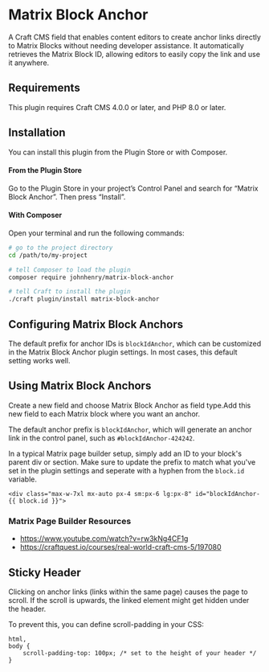 # Matrix Block Anchor

A Craft CMS field that enables content editors to create anchor links directly to Matrix Blocks without needing developer assistance. It automatically retrieves the Matrix Block ID, allowing editors to easily copy the link and use it anywhere.

## Requirements

This plugin requires Craft CMS 4.0.0 or later, and PHP 8.0 or later.

## Installation

You can install this plugin from the Plugin Store or with Composer.

#### From the Plugin Store

Go to the Plugin Store in your project’s Control Panel and search for “Matrix Block Anchor”. Then press “Install”.

#### With Composer

Open your terminal and run the following commands:

```bash
# go to the project directory
cd /path/to/my-project

# tell Composer to load the plugin
composer require johnhenry/matrix-block-anchor

# tell Craft to install the plugin
./craft plugin/install matrix-block-anchor
```

## Configuring Matrix Block Anchors

The default prefix for anchor IDs is `blockIdAnchor`, which can be customized in the Matrix Block Anchor plugin settings. In most cases, this default setting works well.

## Using Matrix Block Anchors

Create a new field and choose Matrix Block Anchor as field type.Add this new field to each Matrix block where you want an anchor.

The default anchor prefix is `blockIdAnchor`, which will generate an anchor link in the control panel, such as `#blockIdAnchor-424242`.

In a typical Matrix page builder setup, simply add an ID to your block's parent div or section. Make sure to update the prefix to match what you've set in the plugin settings and seperate with a hyphen from the `block.id` variable.



```
<div class="max-w-7xl mx-auto px-4 sm:px-6 lg:px-8" id="blockIdAnchor-{{ block.id }}">
```
### Matrix Page Builder Resources

- https://www.youtube.com/watch?v=rw3kNg4CF1g
- https://craftquest.io/courses/real-world-craft-cms-5/197080


## Sticky Header

Clicking on anchor links (links within the same page) causes the page to scroll. If the scroll is upwards, the linked element might get hidden under the header.

To prevent this, you can define scroll-padding in your CSS:

```
html,
body {
    scroll-padding-top: 100px; /* set to the height of your header */
}
```
